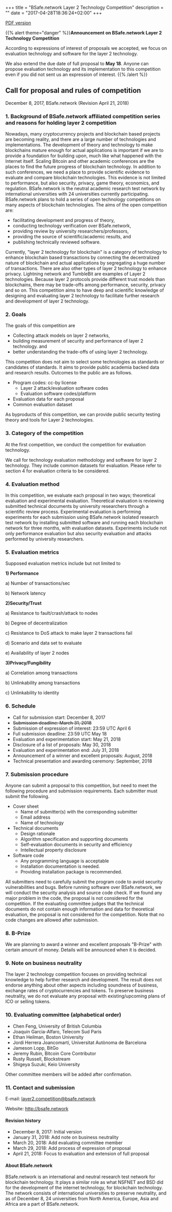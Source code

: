+++
title = "BSafe.network Layer 2 Technology Competition"
description = ""
date = "2017-04-28T18:36:24+02:00"
+++

[PDF version](../../Layer2competition.pdf)

{{% alert theme="danger" %}}**Announcement on BSafe.network Layer 2 Technology Competition**

According to expressions of interest of proposals we accepted, we focus on evaluation technology and software for the layer 2 technology.

We also extend the due date of full proposal to **May 18**. Anyone can propose evaluation technology and its implementation to this competition even if you did not sent us an expression of interest.
 {{% /alert %}}

## Call for proposal and rules of competition
December 8, 2017, BSafe.network (Revision April 21, 2018)

### 1. Background of BSafe.network affiliated competition series and reasons for holding  layer 2 competition

Nowadays, many cryptocurrency projects and blockchain based projects are becoming reality, and there are a large number of technologies and implementations. The development of theory and technology to make blockchains mature enough for actual applications is important if we are to provide a foundation for building upon, much like what happened with the Internet itself. Scaling Bitcoin and other academic conferences are the places to find the future progress of blockchain technology. In addition to such conferences, we need a place to provide scientific evidence to evaluate and compare blockchain technologies. This evidence is not limited to performance, but also security, privacy, game theory, economics, and regulation. BSafe.network is the neutral academic research test network by international universities with 24 universities currently participating. BSafe.network plans to hold a series of open technology competitions on many aspects of blockchain technologies. The aims of the open competition are:

* facilitating development and progress of theory,
* conducting technology verification over BSafe.network,
* providing review by university researchers/professors,
* providing the source of scientific/academic results, and
* publishing technically reviewed software.

Currently, "layer 2 technology for blockchain" is a category of technology to enhance blockchain based transactions by connecting the decentralized nature of blockchain and actual applications by segregating a huge number of transactions. There are also other types of layer 2 technology to enhance privacy. Lightning network and TumbleBit are examples of Layer 2 technologies. Because layer 2 protocols provide different trust models than blockchains, there may be trade-offs among performance, security, privacy and so on. This competition aims to have deep and scientific knowledge of designing and evaluating layer 2 technology to facilitate further research and development of layer 2 technology.

### 2. Goals
The goals of this competition are

* Collecting attack models on layer 2 networks,
* building measurement of security and performance of layer 2 technology. and
* better understanding the trade-offs of using layer 2 technology.

This competition does not aim to select some technologies as standards or candidates of standards. It aims to provide public academia backed data and research results.
 Outcomes to the public are as follows.

* Program codes: cc-by license
	* Layer 2 attack/evaluation software codes
	* Evaluation software codes/platform
* Evaluation data for each proposal
* Common evaluation dataset

As byproducts of this competition, we can provide public security testing theory and tools for Layer 2 technologies.

### 3. Category of the competition
At the first competition, we conduct the competition for evaluation technology.

We call for technology evaluation methodology and software for layer 2 technology. They include common datasets for evaluation. Please refer to section 4 for evaluation criteria to be considered.

### 4. Evaluation method

In this competition, we evaluate each proposal in two ways; theoretical evaluation and experimental evaluation. Theoretical evaluation is reviewing submitted technical documents by university researchers through a scientific review process. Experimental evaluation is performing experiments for each submission using BSafe.network isolated research test network by installing submitted software and running each blockchain network for three months, with evaluation datasets. Experiments include not only performance evaluation but also security evaluation and attacks performed by university researchers.

### 5. Evaluation metrics
Supposed evaluation metrics include but not limited to

**1) Performance**

a) Number of transactions/sec

b) Network latency

**2)Security/Trust**

a) Resistance to fault/crash/attack to nodes

b) Degree of decentralization

c) Resistance to DoS attack to make layer 2 transactions fail

d) Scenario and data set to evaluate

e) Availability of layer 2 nodes

**3)Privacy/Fungibility**

a) Correlation among transactions

b) Unlinkability among transactions

c) Unlinkability to identity

### 6. Schedule
* Call for submission start: December 8, 2017
* ~~Submission deadline: March 31, 2018~~
* Submission of expression of interest: 23:59 UTC April 6
* Full submission deadline: 23:59 UTC May 18
* Evaluation and experimentation start: May 21, 2018
* Disclosure of a list of proposals: May 30, 2018
* Evaluation and experimentation end: July 31, 2018
* Announcement of a winner and excellent proposals: August, 2018
* Technical presentation and awarding ceremony: September, 2018


### 7. Submission procedure
Anyone can submit a proposal to this competition, but need to meet the following procedure and submission requirements.
Each submitter must submit the following.

* Cover sheet
	* Name of submitter(s) with the corresponding submitter
	* Email address
	* Name of technology
* Technical documents
	* Design rationale
	* Algorithm specification and supporting documents
	* Self-evaluation documents in security and efficiency
	* Intellectual property disclosure
* Software code
	* Any programming language is acceptable
	* Installation documentation is needed.
	* Providing installation package is recommended.

All submitters need to carefully submit the program code to avoid security vulnerabilities and bugs. Before running software over BSafe.network, we will conduct the security analysis and source code check. If we found any major problem in the code, the proposal is not considered for the competition. If the evaluating committee judges that the technical documents do not contain enough information and data for theoretical evaluation, the proposal is not considered for the competition. Note that no code changes are allowed after submission.

### 8. B-Prize
We are planning to award a winner and excellent proposals "B-Prize" with certain amount of money. Details will be announced when it is decided.

### 9. Note on business neutrality

The layer 2 technology competition focuses on providing technical knowledge to help further research and development. The result does not endorse anything about other aspects including soundness of business, exchange rates of cryptocurrencies and tokens. To preserve business neutrality, we do not evaluate any proposal with existing/upcoming plans of ICO or selling tokens.

### 10. Evaluating committee (alphabetical order)
* Chen Feng, University of British Columbia
* Joaquin Garcia-Alfaro, Telecom Sud Paris
* Ethan Heilman, Boston University
* Jordi Herrera Joancomartí, Universitat Autònoma de Barcelona
* Jameson Lopp, BitGo
* Jeremy Rubin, Bitcoin Core Contributor
* Rusty Russell, Blockstream
* Shigeya Suzuki, Keio University

Other committee members will be added after confirmation.

### 11. Contact and submission
E-mail: [layer2.competition@bsafe.network](mailto:layer2.competition@bsafe.network)

Website: http://bsafe.network

#### Revision history
- December 8, 2017: Initial version
- January 31, 2018: Add note on business neutrality
- March 20, 2018: Add evaluating committee member
- March 29, 2018: Add process of expression of proposal
- April 21, 2018: Focus to evaluation and extension of full proposal

#### About BSafe.network
BSafe.network is an international and neutral research test network for blockchain technology. It plays a similar role as what NSFNET and BSD did for the development of the internet technology, for blockchain technology. The network consists of international universities to preserve neutrality, and as of December 8, 24 universities from North America, Europe, Asia and Africa are a part of BSafe.network.
